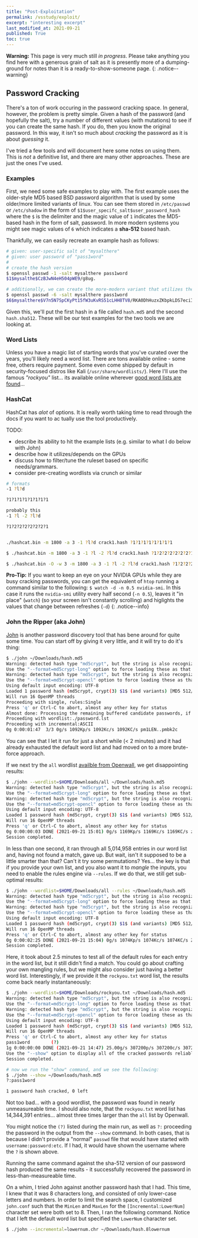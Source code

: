 ```yaml
---
title: "Post-Exploitation"
permalink: /vsstudy/exploit/
excerpt: "interesting excerpt"
last_modified_at: 2021-09-21
published: True
toc: true
---
```


**Warning:** This page is very much still *in progress*. Please take anything you find here with a generous grain of salt as it is presently more of a dumping-ground for notes than it is a ready-to-show-someone page.
{: .notice--warning}

## Password Cracking

There's a ton of work occuring in the password cracking space. In general, however, the problem is pretty simple. Given a hash of the password (and hopefully the salt), try a number of different values (with mutations) to see if you can create the same hash. If you do, then you know the original password. In this way, it isn't so much about _cracking_ the password as it is about _guessing_ it. 

I've tried a few tools and will document here some notes on using them. This is _not_ a definitive list, and there are many other approaches. These are just the ones I've used.

### Examples

First, we need some safe examples to play with. The first example uses the older-style MD5 based BSD password algorithm that is used by some older/more limited variants of linux. You can see them stored in `/etc/passwd` or `/etc/shadow` in the form of `$1$user_specifc_salt$user_password_hash` where the `$` is the delimiter and the magic value of `1` indicates the MD5-based hash in the form of salt, password. In more modern systems you might see magic values of `6` which indicates a __sha-512__ based hash.

Thankfully, we can easily recreate an example hash as follows:

```bash
# given: user-specific salt of "mysalthere"
# given: user password of "pass1word"
# 
# create the hash version
$ openssl passwd -1 -salt mysalthere pass1word
$1$mysalthe$CzBJwN4eH504pWE9/g8ug.

# additionally, we can create the more-modern variant that utilizes the sha-512 algorithm
$ openssl passwd -6 -salt mysalthere pass1word
$6$mysalthere$V7n5N7SpCKyPt15fW3uKvRS51cLHH8TV8/RKA0DhHuzxZKbpkLDS7eciImIkzgG3cbrkSHonb3b2PQiANaF6X/
```

Given this, we'll put the first hash in a file called `hash.md5` and the second `hash.sha512`. These will be our test examples for the two tools we are looking at.


### Word Lists

Unless you have a magic list of starting words that you've curated over the years, you'll likely need a word list. There are tons available online - some free, others require payment. Some even come shipped by default in security-focused distros like Kali (`/usr/share/wordlists/`). Here I'll use the famous _"rockyou"_ list... its available online wherever [good word lists are found](https://google.com/?q=rockyou%20wordlist)...

### HashCat

HashCat has *alot* of options. It is really worth taking time to read through the docs if you want to ac
tually use the tool productively. 

TODO:
- describe its ability to hit the example lists (e.g. similar to what I do below with John)
- describe how it utilizes/depends on the GPUs
- discuss how to filter/tune the ruleset based on specific needs/grammars.
- consider pre-creating wordlists via crunch or similar


```bash
# formats
-1 ?l?d

?1?1?1?1?1?1?1?1

probably this
-1 ?l -2 ?l?d

?1?2?2?2?2?2?2?1


./hashcat.bin -m 1800 -a 3 -1 ?l?d crack1.hash ?1?1?1?1?1?1?1?1

$ ./hashcat.bin -m 1800 -a 3 -1 ?l -2 ?l?d crack1.hash ?1?2?2?2?2?2?2?1

$ ./hashcat.bin -O -w 3 -m 1800 -a 3 -1 ?l -2 ?l?d crack1.hash ?1?2?2?2?2?2?2?1
```




**Pro-Tip:** If you want to keep an eye on your NVIDIA GPUs while they are busy cracking passwords, you can get the equivalent of `htop` running a command similar to the following: `$ watch -d -n 0.5 nvidia-smi`. In this case it runs the `nvidia-smi` utility every half second (`-n 0.5`), leaves it "in place" (`watch`) (so your screen isn't constantly scrolling) and higlights the values that change between refreshes (`-d`)
{: .notice--info}




### John the Ripper (aka John)

[John](https://www.openwall.com/john/) is another password discovery tool that has bene around for quite some time. You can start off by giving it very little, and it will try to do it's thing:

```bash
$ ./john ~/Downloads/hash.md5 
Warning: detected hash type "md5crypt", but the string is also recognized as "md5crypt-long"
Use the "--format=md5crypt-long" option to force loading these as that type instead
Warning: detected hash type "md5crypt", but the string is also recognized as "md5crypt-opencl"
Use the "--format=md5crypt-opencl" option to force loading these as that type instead
Using default input encoding: UTF-8
Loaded 1 password hash (md5crypt, crypt(3) $1$ (and variants) [MD5 512/512 AVX512BW 16x3])
Will run 16 OpenMP threads
Proceeding with single, rules:Single
Press 'q' or Ctrl-C to abort, almost any other key for status
Almost done: Processing the remaining buffered candidate passwords, if any.
Proceeding with wordlist:./password.lst
Proceeding with incremental:ASCII
0g 0:00:01:47  3/3 0g/s 1092Kp/s 1092Kc/s 1092KC/s pm1LEN..pmbk2c
```

You can see that I let it run for just a short while (< 2 minutes) and it had already exhausted the default word list and had moved on to a more brute-force approach. 

If we next try the `all` wordlist [availble from Openwall](https://www.openwall.com/wordlists/), we get disappointing results:

```bash
$ ./john --wordlist=$HOME/Downloads/all ~/Downloads/hash.md5 
Warning: detected hash type "md5crypt", but the string is also recognized as "md5crypt-long"
Use the "--format=md5crypt-long" option to force loading these as that type instead
Warning: detected hash type "md5crypt", but the string is also recognized as "md5crypt-opencl"
Use the "--format=md5crypt-opencl" option to force loading these as that type instead
Using default input encoding: UTF-8
Loaded 1 password hash (md5crypt, crypt(3) $1$ (and variants) [MD5 512/512 AVX512BW 16x3])
Will run 16 OpenMP threads
Press 'q' or Ctrl-C to abort, almost any other key for status
0g 0:00:00:03 DONE (2021-09-21 15:01) 0g/s 1169Kp/s 1169Kc/s 1169KC/s zhnets..{ysrfk
Session completed. 
```

In less than one second, it ran through all 5,014,958 entries in our word list and, having not found a match, gave up. But wait, isn't it supposed to be a little smarter than that? Can't it try some permutations? Yes... the key is that if you provide your own list, and you also want it to _mangle_ the inputs, you need to enable the rules engine via `--rules`. If we do that, we still get sub-optimal results:

```bash
$ ./john --wordlist=$HOME/Downloads/all --rules ~/Downloads/hash.md5 
Warning: detected hash type "md5crypt", but the string is also recognized as "md5crypt-long"
Use the "--format=md5crypt-long" option to force loading these as that type instead
Warning: detected hash type "md5crypt", but the string is also recognized as "md5crypt-opencl"
Use the "--format=md5crypt-opencl" option to force loading these as that type instead
Using default input encoding: UTF-8
Loaded 1 password hash (md5crypt, crypt(3) $1$ (and variants) [MD5 512/512 AVX512BW 16x3])
Will run 16 OpenMP threads
Press 'q' or Ctrl-C to abort, almost any other key for status
0g 0:00:02:25 DONE (2021-09-21 15:04) 0g/s 1074Kp/s 1074Kc/s 1074KC/s Zwychiting..Zyyeking
Session completed. 
```

Here, it took about 2.5 minutes to test all of the default rules for each entry in the word list, but it still didn't find a match. You could go about crafting your own mangling rules, but we might also consider just having a better word list. Interestingly, if we provide it the `rockyou.txt` word list, the results come back nearly instantaneously:

```bash
$ ./john --wordlist=$HOME/Downloads/rockyou.txt ~/Downloads/hash.md5 
Warning: detected hash type "md5crypt", but the string is also recognized as "md5crypt-long"
Use the "--format=md5crypt-long" option to force loading these as that type instead
Warning: detected hash type "md5crypt", but the string is also recognized as "md5crypt-opencl"
Use the "--format=md5crypt-opencl" option to force loading these as that type instead
Using default input encoding: UTF-8
Loaded 1 password hash (md5crypt, crypt(3) $1$ (and variants) [MD5 512/512 AVX512BW 16x3])
Will run 16 OpenMP threads
Press 'q' or Ctrl-C to abort, almost any other key for status
pass1word        (?)     
1g 0:00:00:00 DONE (2021-09-21 14:47) 25.00g/s 307200p/s 307200c/s 307200C/s pitufo..gamboa
Use the "--show" option to display all of the cracked passwords reliably
Session completed. 

# now we run the "show" command, and we see the following:
$ ./john --show ~/Downloads/hash.md5 
?:pass1word

1 password hash cracked, 0 left
```

Not too bad... with a good wordlist, the password was found in nearly unmeasureable time. I should also note, that the `rockyou.txt` word list has 14,344,391 entries... almost three times larger than the `all` list by Openwall.

You might notice the `(?)` listed during the main run, as well as `?:` proceeding the password in the output from the `--show` command. In both cases, that is because I didn't provide a "normal" `passwd` file that would have started with `username:password:etc`. If I had, it would have shown the username where the `?` is shown above.

Running the same command against the sha-512 version of our password hash produced the same results - it successfully recovered the password in less-than-measureable time.

On a whim, I tried John against another password hash that I had. This time, I knew that it was 8 characters long, and consisted of only lower-case letters and numbers. In order to limit the search space, I customized `john.conf` such that the `MinLen` and `MaxLen` for the `[Incremental:LowerNum]` character set were both set to 8. Then, I ran the following command. Notice that I left the default word list but specified the `LowerNum` character set.

```bash
$ ./john --incremental=lowernum.chr ~/Downloads/hash.8lowernum
```